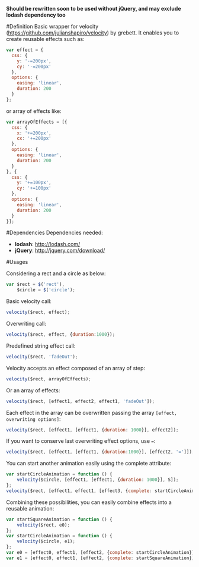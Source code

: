 __Should be rewritten soon to be used without jQuery, and may exclude lodash dependency too__

#Definition
Basic wrapper for velocity (https://github.com/julianshapiro/velocity) by grebett.
It enables you to create reusable effects such as:

```javascript
var effect = {
  css: {
    y: '-=200px',
    cy: '-=200px'
  },
  options: {
    easing: 'linear',
    duration: 200
  }
};
```

or array of effects like:

```javascript
var arrayOfEffects = [{
  css: {
    x: '+=200px',
    cx: '+=200px'
  },
  options: {
    easing: 'linear',
    duration: 200
  }
}, {
  css: {
    y: '+=100px',
    cy: '+=100px'
  },
  options: {
    easing: 'linear',
    duration: 200
  }
}];
```

#Dependencies
Dependencies needed:

* __lodash__: http://lodash.com/
* __jQuery__: http://jquery.com/download/

#Usages

Considering a rect and a circle as below:
```javascript
var $rect = $('rect'),
    $circle = $('circle');
```

Basic velocity call: 
```javascript
velocity($rect, effect);
```

Overwriting call:
```javascript
velocity($rect, effect, {duration:1000});
```

Predefined string effect call:
```javascript
velocity($rect, 'fadeOut');
```

Velocity accepts an effect composed of an array of step:
```javascript
velocity($rect, arrayOfEffects);
```

Or an array of effects:
```javascript
velocity($rect, [effect1, effect2, effect1, 'fadeOut']);
```

Each effect in the array can be overwritten passing the array `[effect, overwriting options]`:
```javascript
velocity($rect, [effect1, [effect1, {duration: 1000}], effect2]);
```

If you want to conserve last overwriting effect options, use `=`:
```javascript
velocity($rect, [effect1, [effect1, {duration:1000}], [effect2, '=']]);
```

You can start another animation easily using the complete attribute:
```javascript
var startCircleAnimation = function () {
    velocity($circle, [effect1, [effect1, {duration: 1000}], S]);
};
velocity($rect, [effect1, effect1, [effect3, {complete: startCircleAnimation}], 'fadeOut']);
```

Combining these possibilities, you can easily combine effects into a reusable animation:
```javascript
var startSquareAnimation = function () {
    velocity($rect, e0);
};
var startCircleAnimation = function () {
    velocity($circle, e1);
};
var e0 = [effect0, effect1, [effect2, {complete: startCircleAnimation}]];
var e1 = [effect0, effect1, [effect2, {complete: startSquareAnimation}]];
```
